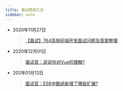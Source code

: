 ```yaml
---
title: 面试题目汇总
sidebar: auto
---
```

<style>
    .go-to-top {
        display: block !important;
    }
</style>
* 2020年11月27日
  > [【面试】764高频前端开发面试问题及答案整理](20201127.md)
* 2020年12月01日
  > [面试官：说说你对Vue的理解?](VueSeries/20201201.md)
* 202年01月12日
  > [面试官：ES6中数组新增了哪些扩展?](20210112/20210112.md)